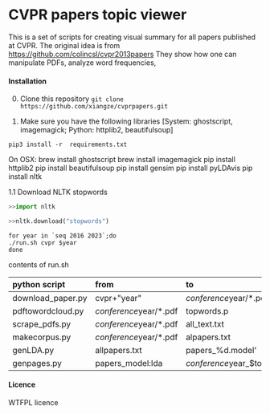 
# CVPR papers topic viewer

This is a set of scripts for creating visual summary for all papers published at CVPR. The original idea is from https://github.com/colincsl/cvpr2013papers
They show how one can manipulate PDFs, analyze word frequencies, 

#### Installation

0. Clone this repository `git clone https://github.com/xiangze/cvprpapers.git`

1. Make sure you have the following libraries [System: ghostscript, imagemagick; Python: httplib2, beautifulsoup]

```
pip3 install -r  requirements.txt
```

On OSX:
brew install ghostscript
brew install imagemagick
pip install httplib2
pip install beautifulsoup
pip install gensim
pip install pyLDAvis
pip install nltk

1.1 Download NLTK stopwords
```python
>>import nltk

>>nltk.download("stopwords")
```
 
 ```
 for year in `seq 2016 2023`;do
./run.sh cvpr $year
done
```
contents of run.sh

|python script|from|to|
|:----|:----|:----|
|download_paper.py|cvpr+"year"|$conference$year/*.pdf|
|pdftowordcloud.py|$conference$year/*.pdf|topwords.p|
|scrape_pdfs.py|$conference$year/*.pdf|all_text.txt|
|makecorpus.py|$conference$year/*.pdf|alpapers.txt|
|genLDA.py|allpapers.txt|papers_%d.model'|
|genpages.py|papers_model:lda|$conference$year_$topicnum.html|

#### Licence

WTFPL licence
